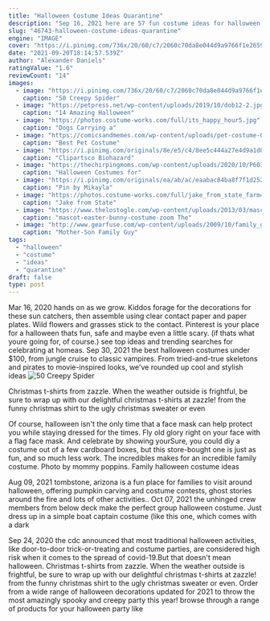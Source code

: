 ```yaml
---
title: "Halloween Costume Ideas Quarantine"
description: "Sep 16, 2021 here are 57 fun costume ideas for halloween 2021. Related: 20 halloween icons,  Admit it: we all know it as the game that got us through quarantine. Whether you became"
slug: "46743-halloween-costume-ideas-quarantine"
engine: "IMAGE"
cover: "https://i.pinimg.com/736x/20/60/c7/2060c70da8e044d9a9766f1e2659cc69.jpg"
date: "2021-09-20T18:14:57.539Z"
author: "Alexander Daniels"
ratingValue: "1.6"
reviewCount: "14"
images:
  - image: "https://i.pinimg.com/736x/20/60/c7/2060c70da8e044d9a9766f1e2659cc69.jpg"
    caption: "50 Creepy Spider"
  - image: "https://petpress.net/wp-content/uploads/2019/10/dob12-2.jpg"
    caption: "14 Amazing Halloween"
  - image: "https://photos.costume-works.com/full/its_happy_hour5.jpg"
    caption: "Dogs Carrying a"
  - image: "https://comicsandmemes.com/wp-content/uploads/pet-costume-008-harry-potter-cat.jpg"
    caption: "Best Pet Costume"
  - image: "https://i.pinimg.com/originals/8e/e5/c4/8ee5c444a27e4d9a1d0cb9f6ab21d8a0.png"
    caption: "Clipartsco Biohazard"
  - image: "https://thechirpingmoms.com/wp-content/uploads/2020/10/P6030940-e1603981004801-957x1024.jpg"
    caption: "Halloween Costumes for"
  - image: "https://i.pinimg.com/originals/ea/ab/ac/eaabac84ba8f7f1d2522fbd1a28b75d5.jpg"
    caption: "Pin by Mikayla"
  - image: "https://photos.costume-works.com/full/jake_from_state_farm4.jpg"
    caption: "Jake from State"
  - image: "https://www.thelostogle.com/wp-content/uploads/2013/03/mascot-easter-bunny-costume-zoom.jpg"
    caption: "mascot-easter-bunny-costume-zoom The"
  - image: "http://www.gearfuse.com/wp-content/uploads/2009/10/family_guy_costumes.jpg"
    caption: "Mother-Son Family Guy"
tags:
  - "halloween"
  - "costume"
  - "ideas"
  - "quarantine"
draft: false
type: post
---
```


Mar 16, 2020 hands on as we grow. Kiddos forage for the decorations for these sun catchers, then assemble using clear contact paper and paper plates. Wild flowers and grasses stick to the contact. Pinterest is your place for a halloween thats fun, safe and maybe even a little scary. (if thats what youre going for, of course.) see top ideas and trending searches for celebrating at homeas. Sep 30, 2021 the best halloween costumes under $100, from jungle cruise to classic vampires. From tried-and-true skeletons and pirates to movie-inspired looks, we've rounded up cool and stylish ideas
![50 Creepy Spider](https://i.pinimg.com/736x/20/60/c7/2060c70da8e044d9a9766f1e2659cc69.jpg "50 Creepy Spider")

Christmas t-shirts from zazzle. When the weather outside is frightful, be sure to wrap up with our delightful christmas t-shirts at zazzle! from the funny christmas shirt to the ugly christmas sweater or even
<!--inArticleAds-->

<!--galleryOne-->

Of course, halloween isn't the only time that a face mask can help protect you while staying dressed for the times. Fly old glory right on your face with a flag face mask. And celebrate by showing yourSure, you could diy a costume out of a few cardboard boxes, but this store-bought one is just as fun, and so much less work. The incredibles makes for an incredible family costume. Photo by mommy poppins. Family halloween costume ideas
<!--inArticleAds-->

<!--galleryTwo-->

Aug 09, 2021 tombstone, arizona is a fun place for families to visit around halloween, offering pumpkin carving and costume contests, ghost stories around the fire and lots of other activities.. Oct 07, 2021 the unhinged crew members from below deck make the perfect group halloween costume. Just dress up in a simple boat captain costume (like this one, which comes with a dark
<!--galleryThree-->

Sep 24, 2020 the cdc announced that most traditional halloween activities, like door-to-door trick-or-treating and costume parties, are considered high risk when it comes to the spread of covid-19.But that doesn't mean halloween. Christmas t-shirts from zazzle. When the weather outside is frightful, be sure to wrap up with our delightful christmas t-shirts at zazzle! from the funny christmas shirt to the ugly christmas sweater or even. Order from a wide range of halloween decorations updated for 2021 to throw the most amazingly spooky and creepy party this year! browse through a range of products for your halloween party like